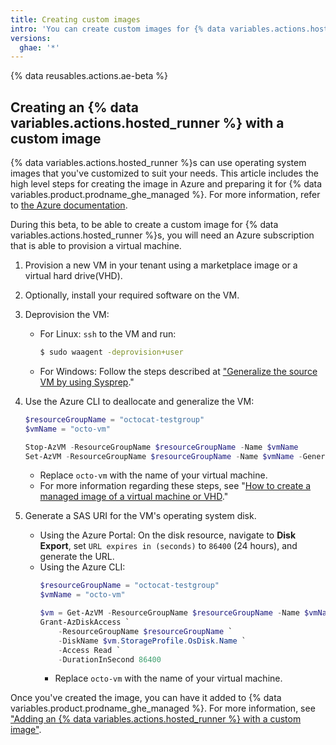 ```yaml
---
title: Creating custom images
intro: 'You can create custom images for {% data variables.actions.hosted_runner %}s.'
versions:
  ghae: '*'
---
```


{% data reusables.actions.ae-beta %}

## Creating an {% data variables.actions.hosted_runner %} with a custom image

{% data variables.actions.hosted_runner %}s can use operating system images that you've customized to suit your needs. This article includes the high level steps for creating the image in Azure and preparing it for {% data variables.product.prodname_ghe_managed %}. For more information, refer to [the Azure documentation](https://docs.microsoft.com/en-us/azure/virtual-machines/).

During this beta, to be able to create a custom image for {% data variables.actions.hosted_runner %}s, you will need an Azure subscription that is able to provision a virtual machine.


1. Provision a new VM in your tenant using a marketplace image or a virtual hard drive(VHD).
2. Optionally, install your required software on the VM.
3. Deprovision the VM:
     - For Linux: `ssh` to the VM and run:
         ```sh
         $ sudo waagent -deprovision+user
         ```
     - For Windows: Follow the steps described at ["Generalize the source VM by using Sysprep](https://docs.microsoft.com/en-us/azure/virtual-machines/windows/upload-generalized-managed#generalize-the-source-vm-by-using-sysprep)."

4. Use the Azure CLI to deallocate and generalize the VM:
    ```powershell
    $resourceGroupName = "octocat-testgroup"
    $vmName = "octo-vm"

    Stop-AzVM -ResourceGroupName $resourceGroupName -Name $vmName
    Set-AzVM -ResourceGroupName $resourceGroupName -Name $vmName -Generalized
    ```
    - Replace `octo-vm` with the name of your virtual machine.
    - For more information regarding these steps, see "[How to create a managed image of a virtual machine or VHD](https://docs.microsoft.com/en-us/azure/virtual-machines/linux/capture-image#step-1-deprovision-the-vm)."
5. Generate a SAS URI for the VM's operating system disk.
   - Using the Azure Portal: On the disk resource, navigate to **Disk Export**, set `URL expires in (seconds)` to `86400` (24 hours), and generate the URL.
   - Using the Azure CLI:
        ```powershell
        $resourceGroupName = "octocat-testgroup"
        $vmName = "octo-vm"

        $vm = Get-AzVM -ResourceGroupName $resourceGroupName -Name $vmName
        Grant-AzDiskAccess `
            -ResourceGroupName $resourceGroupName `
            -DiskName $vm.StorageProfile.OsDisk.Name `
            -Access Read `
            -DurationInSecond 86400
        ```
        - Replace `octo-vm` with the name of your virtual machine.

Once you've created the image, you can have it added to {% data variables.product.prodname_ghe_managed %}. For more information, see ["Adding an {% data variables.actions.hosted_runner %} with a custom image"](/actions/using-github-hosted-runners/adding-ae-hosted-runners#adding-an-ae-hosted-runner-with-a-custom-image).
